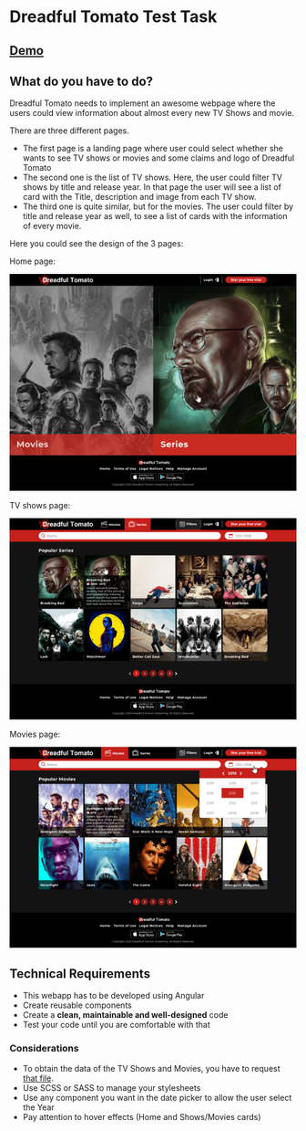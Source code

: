 # Dreadful Tomato Test Task

## [Demo](https://yegorkochetkov.github.io/dreadful-tomato/)

## What do you have to do?

Dreadful Tomato needs to implement an awesome webpage where the users could view information
about almost every new TV Shows and movie.

There are three different pages.

- The first page is a landing page where user could select whether she wants to see TV shows
  or movies and some claims and logo of Dreadful Tomato
- The second one is the list of TV shows. Here, the user could filter TV shows by title and
  release year. In that page the user will see a list of card with the Title, description
  and image from each TV show.
- The third one is quite similar, but for the movies. The user could filter by title and
  release year as well, to see a list of cards with the information of every movie.

Here you could see the design of the 3 pages:

Home page:

![home](images/Dreadful%20Tomato%20-%20HOME.png)

TV shows page:

![shows](images/Dreadful%20Tomato%20-%20POPULAR%20SERIES.png)

Movies page:

![movies](images/Dreadful%20Tomato%20-%20POPULAR%20MOVIES.png)

## Technical Requirements

- This webapp has to be developed using Angular
- Create reusable components
- Create a **clean, maintainable and well-designed** code
- Test your code until you are comfortable with that

### Considerations

- To obtain the data of the TV Shows and Movies, you have to request [that file](https://static.rviewer.io/challenges/datasets/dreadful-tomatoes/data.json).
- Use SCSS or SASS to manage your stylesheets
- Use any component you want in the date picker to allow the user select the Year
- Pay attention to hover effects (Home and Shows/Movies cards)

